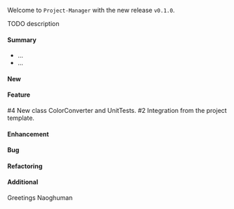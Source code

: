 Welcome to `Project-Manager` with the new release `v0.1.0`.

TODO description



#### Summary
* ...
* ...



#### New



#### Feature
#4 New class ColorConverter and UnitTests.
#2 Integration from the project template.



#### Enhancement



#### Bug



#### Refactoring



#### Additional



Greetings
Naoghuman



[//]: # (Issues which will be integrated in this release)



[//]: # (Links)
